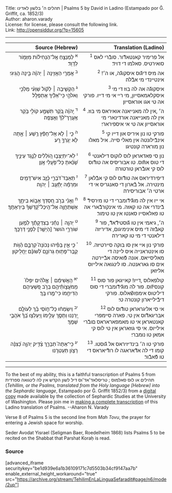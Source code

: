 <html>
<head></head>
<body>
Title: תהלים ה׳ בלשון לאדינו | Psalms 5 by David in Ladino (Estampado por Ǧ. Griffit, ca. 1852/3)<br />
Author: aharon.varady<br />
License: for license, please consult the following link.<br />
Link: <a href="http://opensiddur.org/?p=15605">http://opensiddur.org/?p=15605</a>
<p />
<hr />

<table  class="copyright" style="margin-left: auto;margin-right: auto;" class="dragtable">
<thead><tr><th id="x" style="text-align: right;">Source (Hebrew)</th><th style="text-align: right;">Translation (Ladino)</th></tr></thead>
<tbody>
<tr><td style="vertical-align:top;">
<div class="liturgy" style="text-align: right;"><span lang="he">
<sup>א</sup>&nbsp;לַמְנַצֵּ֥חַ 
אֶֽל־הַנְּחִיל֗וֹת 
מִזְמ֥וֹר לְדָוִֽד׃
</span></div></td>

<td style="vertical-align:top;" width="53%">
<div class="ladino" style="text-align: right;"><span lang="he">
<sup>1</sup>&nbsp;אל פרימיר קאנטאדﬞור. 
סובﬞרי לאס סואירטיס. 
סאלמו די דויד׃
</span></div></td></tr>


<tr><td style="vertical-align:top;" width="46%">
<div class="liturgy" style="text-align: right;"><span lang="he">
<sup>ב</sup>&nbsp;אֲמָרַ֖י הַאֲזִ֥ינָה ׀ יְהוָ֗ה 
בִּ֣ינָה הֲגִֽיגִי׃
</span></div></td>

<td style="vertical-align:top;" width="53%">
<div class="ladino" style="text-align: right;"><span lang="he">
<sup>2</sup>&nbsp;אה מיס דיגﬞוס איסקוגﬞה, או ה׳! 
אינטיינדי מי אבﬞלה׃
</span></div></td></tr>


<tr><td style="vertical-align:top;" width="46%">
<div class="liturgy" style="text-align: right;"><span lang="he">
<sup>ג</sup>&nbsp;הַקְשִׁ֤יבָה ׀ לְק֬וֹל שַׁוְעִ֗י 
מַלְכִּ֥י וֵאלֹהָ֑י 
כִּֽי־אֵ֝לֶ֗יךָ אֶתְפַּלָּֽל׃
</span></div></td>

<td style="vertical-align:top;" width="53%">
<div class="ladino" style="text-align: right;"><span lang="he">
<sup>3</sup>&nbsp;איסקוגﬞה אה לה בוז די מי איסקלאמאסייון, 
מי ריי אי מי דייו. 
פורקי אה טי אגו אוראסייון׃
</span></div></td></tr>


<tr><td style="vertical-align:top;" width="46%">
<div class="liturgy" style="text-align: right;"><span lang="he">
<sup>ד</sup>&nbsp;יְֽהוָ֗ה בֹּ֭קֶר תִּשְׁמַ֣ע קוֹלִ֑י 
בֹּ֥קֶר אֶֽעֱרָךְ־לְ֝ךָ֗ וַאֲצַפֶּֽה׃
</span></div></td>

<td style="vertical-align:top;" width="53%">
<div class="ladino" style="text-align: right;"><span lang="he">
<sup>4</sup>&nbsp;ה׳ ,אין לה מאנייאנה אואיראס מי בוז. 
אין לה מאנייאנה אורדינארי מי אוראסייון אה טי אי איספירארי׃
</span></div></td></tr>


<tr><td style="vertical-align:top;" width="46%">
<div class="liturgy" style="text-align: right;"><span lang="he">
<sup>ה</sup>&nbsp;כִּ֤י ׀ לֹ֤א אֵֽל־חָפֵ֘ץ רֶ֥שַׁע ׀ אָ֑תָּה 
לֹ֖א יְגֻרְךָ֣ רָֽע׃
</span></div></td>

<td style="vertical-align:top;" width="53%">
<div class="ladino" style="text-align: right;"><span lang="he">
<sup>5</sup>&nbsp;פורקי טו נון איריס און דייו קי אינבﬞילונטה אין מאלי סייה. 
איל מאלו נון מורארה קונטיגו׃
</span></div></td></tr>


<tr><td style="vertical-align:top;" width="46%">
<div class="liturgy" style="text-align: right;"><span lang="he">
<sup>ו</sup>&nbsp;לֹֽא־יִתְיַצְּב֣וּ הֽ֭וֹלְלִים לְנֶ֣גֶד עֵינֶ֑יךָ 
שָׂ֝נֵ֗אתָ כָּל־פֹּ֥עֲלֵי אָֽוֶן׃
</span></div></td>

<td style="vertical-align:top;" width="53%">
<div class="ladino" style="text-align: right;"><span lang="he">
<sup>6</sup>&nbsp;נון סי פאדאראן לוס לוקוס דילאנטי די טוס אוזﬞוס. 
טו אבוריסיס אה טודﬞוס לוס קי אובﬞראן טורטורה׃
</span></div></td></tr>


<tr><td style="vertical-align:top;" width="46%">
<div class="liturgy" style="text-align: right;"><span lang="he">
<sup>ז</sup>&nbsp;תְּאַבֵּד֮ דֹּבְרֵ֪י 
כָ֫זָ֥ב אִישׁ־דָּמִ֥ים וּמִרְמָ֗ה יְתָ֘עֵ֥ב ׀ יְהוָֽה׃
</span></div></td>

<td style="vertical-align:top;" width="53%">
<div class="ladino" style="text-align: right;"><span lang="he">
<sup>7</sup>&nbsp;דיפירדיראס אה טודﬞוס לוס קי אבﬞלאן מינטירה. 
אל בﬞארון די סאנגריס אי די ארטי ה׳ אבוריסירה׃
</span></div></td></tr>


<tr><td style="vertical-align:top;" width="46%">
<div class="liturgy" style="text-align: right;"><span lang="he">
<sup>ח</sup>&nbsp;וַאֲנִ֗י בְּרֹ֣ב חַ֭סְדְּךָ אָב֣וֹא בֵיתֶ֑ךָ 
אֶשְׁתַּחֲוֶ֥ה אֶל־הֵֽיכַל־קָ֝דְשְׁךָ֗ בְּיִרְאָתֶֽךָ׃
</span></div></td>

<td style="vertical-align:top;" width="53%">
<div class="ladino" style="text-align: right;"><span lang="he">
<sup>8</sup>&nbsp;אי ייו אין לה מוגﬞידﬞומברי די טו מירסידﬞ בﬞינדרי אה טו קאזה. 
מי אינקורבﬞארי אה טו פאלאסייו סאנטו אין טו טימור׃
</span></div></td></tr>


<tr><td style="vertical-align:top;" width="46%">
<div class="liturgy" style="text-align: right;"><span lang="he">
<sup>ט</sup>&nbsp;יְהוָ֤ה ׀ נְחֵ֬נִי בְצִדְקָתֶ֗ךָ 
לְמַ֥עַן שׁוֹרְרָ֑י 
הושר [הַיְשַׁ֖ר] לְפָנַ֣י דַּרְכֶּֽךָ׃
</span></div></td>

<td style="vertical-align:top;" width="53%">
<div class="ladino" style="text-align: right;"><span lang="he">
<sup>9</sup>&nbsp;ה׳, גיאמי אין טו גﬞוסטידﬞאדﬞ, 
פור קאבﬞזה די מיס אינימיגום, 
אדיריזה דילאנטי די מי טו קארירה׃
</span></div></td></tr>


<tr><td style="vertical-align:top;" width="46%">
<div class="liturgy" style="text-align: right;"><span lang="he">
<sup>י</sup>&nbsp;כִּ֤י אֵ֪ין בְּפִ֡יהוּ 
נְכוֹנָה֮ קִרְבָּ֪ם 
הַ֫וּ֥וֹת קֶֽבֶר־פָּת֥וּחַ גְּרוֹנָ֑ם 
לְ֝שׁוֹנָ֗ם יַחֲלִֽיקוּן׃
</span></div></td>

<td style="vertical-align:top;" width="53%">
<div class="ladino" style="text-align: right;"><span lang="he">
<sup>10</sup>&nbsp;פורקי נון איי אין סו בוקה סיירטיזה. 
סו אינטראנייה איס ליינה די מאליסייאס. 
אונה פﬞואיסה אבﬞיירטה אים סו גאראנטה. 
סו לינגואה אילייוס אליזאן׃
</span></div></td></tr>


<tr><td style="vertical-align:top;" width="46%">
<div class="liturgy" style="text-align: right;"><span lang="he">
<sup>יא</sup>&nbsp;הַֽאֲשִׁימֵ֨ם ׀ אֱ&#x200d;ֽלֹהִ֗ים 
יִפְּלוּ֮ מִֽמֹּעֲצ֪וֹתֵ֫יהֶ֥ם 
בְּרֹ֣ב פִּ֭שְׁעֵיהֶם הַדִּיחֵ֑מוֹ 
כִּי־מָ֥רוּ בָֽךְ׃
</span></div></td>

<td style="vertical-align:top;" width="53%">
<div class="ladino" style="text-align: right;"><span lang="he">
<sup>11</sup>&nbsp;קולפאלוס ,דייו! 
קאייגאן פור סוס קונסיזﬞוס. 
פור לה מוגﬞידﬞומברי די סוס דיליטוס אימפושﬞאלוס. 
פורקי דיבﬞילייארון קונטרה טי׃
</span></div></td></tr>


<tr><td style="vertical-align:top;" width="46%">
<div class="liturgy" style="text-align: right;"><span lang="he">
<sup>יב</sup>&nbsp;וְיִשְׂמְח֨וּ כָל־ח֪וֹסֵי 
בָ֡ךְ לְעוֹלָ֣ם יְ֭רַנֵּנוּ וְתָסֵ֣ךְ עָלֵ֑ימוֹ 
וְֽיַעְלְצ֥וּ בְ֝ךָ֗ אֹהֲבֵ֥י שְׁמֶֽךָ׃
</span></div></td>

<td style="vertical-align:top;" width="53%">
<div class="ladino" style="text-align: right;"><span lang="he">
<sup>12</sup>&nbsp;אי סי אליגראראן טודﬞוס לוס אבריגאדﬞוס אין טי. 
פארה סיימפרי קאנטאראן אי טו מאמפאראראס םובﬞרי אילייוס. 
אי סי גוזאראן אין טי לוס קי אמאן טו נומברי׃
</span></div></td></tr>


<tr><td style="vertical-align:top;" width="46%">
<div class="liturgy" style="text-align: right;"><span lang="he">
<sup>יג</sup>&nbsp;כִּֽי־אַתָּה֮ תְּבָרֵ֪ךְ צַ֫דִּ֥יק יְהוָ֑ה 
כַּ֝צִּנָּ֗ה רָצ֥וֹן תַּעְטְרֶֽנּוּ׃
</span></div></td>

<td style="vertical-align:top;">
<div class="ladino" style="text-align: right;"><span lang="he">
<sup>13</sup>&nbsp;פורקי טו ה׳ בינדיזיראס אל גﬞוסטו. 
קומו די לה אדﬞאראגה לו רודﬞיאראס די טו פﬞאבﬞור׃
 </span></div></td>
</tr>
</tbody></table>

<hr />

To the best of my ability, this is a faithful transcription of Psalms 5 from תהילים או לוס סאלמוס ; טריסלאד'אד'וס דיל לשון הקדש אין לה לינגואה ספרדית (<em>Tehillim, or the Psalms, translated from the Holy language [Hebrew] into the Sephardic language</em>, Estampado por Ǧ. Griffit 1852/3) from a <a href="http://digitalcollections.lib.washington.edu/cdm/compoundobject/collection/p16786coll3/id/2453/rec/5">digital copy</a> made available by the collection of Sephardic Studies at the University of Washington. Please join me in <a href="https://he.wikisource.org/wiki/%D7%9E%D7%A4%D7%AA%D7%97:Tehilim,_o_los_Salmos,_trezladados_del_leshon_ha-%E1%B8%B3odesh_en_la_lingua_Sefaradit.pdf">making a complete transcription</a> of this Ladino translation of Psalms. --Aharon N. Varady

Verse 8 of Psalms 5 is the second line from <em>Mah Tovu</em>, the prayer for entering a Jewish space for worship.

Seder Avodat Yisrael (Seligman Baer, Roedelheim 1868) lists Psalms 5 to be recited on the Shabbat that Parshat Koraḥ is read.

<h3>Source</h3>

[advanced_iframe securitykey="be1d939e6a1b36109171c7d5503b34cf9147aa7b" enable_external_height_workaround="true" src="https://archive.org/stream/TehilimEnLaLinguaSefaradit#page/n6/mode/2up"]

</body>
</html>